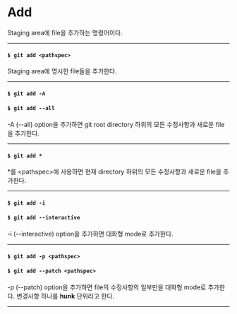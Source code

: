 # Add

Staging area에 file을 추가하는 명령어이다.

---

#### `$ git add <pathspec>`

Staging area에 명시한 file들을 추가한다.

---

#### `$ git add -A`
#### `$ git add --all`

-A (--all) option을 추가하면 git root directory 하위의 모든 수정사항과 새로운 file을 추가한다.

---

#### `$ git add *`

*를 \<pathspec\>에 사용하면 현재 directory 하위의 모든 수정사항과 새로운 file을 추가한다.

---

#### `$ git add -i`
#### `$ git add --interactive`

-i (--interactive) option을 추가하면 대화형 mode로 추가한다.

---

#### `$ git add -p <pathspec>`
#### `$ git add --patch <pathspec>`

-p (--patch) option을 추가하면 file의 수정사항의 일부만을 대화형 mode로 추가한다. 변경사항 하나를 **hunk** 단위라고 한다.

---

